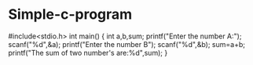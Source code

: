 # Simple-c-program
#include<stdio.h>
int main()
{
int a,b,sum;
printf("Enter the number A:");
scanf("%d",&a);
printf("Enter the number B");
scanf("%d",&b);
sum=a+b;
printf("The sum of two number's are:%d",sum);
}
